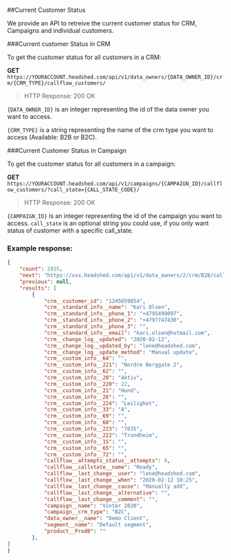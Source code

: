 ##Current Customer Status

We provide an API to retreive the current customer status for CRM, Campaigns and individual customers.

###Current customer Status in CRM

To get the customer status for all customers in a CRM:

**GET** ```https://YOURACCOUNT.headshed.com/api/v1/data_owners/{DATA_OWNER_ID}/crm/{CRM_TYPE}/callflow_customers/```

> HTTP Response: 200 OK

`{DATA_OWNER_ID}` is an integer representing the id of the data owner you want to access.

`{CRM_TYPE}` is a string representing the name of the crm type you want to access (Available: B2B or B2C).


###Current Customer Status in Campaign

To get the customer status for all customers in a campaign:

**GET** ```https://YOURACCOUNT.headshed.com/api/v1/campaigns/{CAMPAIGN_ID}/callflow_customers/?call_state={CALL_STATE_CODE}/```

> HTTP Response: 200 OK

` {CAMPAIGN_ID} ` is an integer representing the id of the campaign you want to access.
` call_state ` is an optional string you could use, if you only want status of customer with a specific call_state.


### Example response:

```json  
{
    "count": 2925,
    "next": "https://xxx.headshed.com/api/v1/data_owners/2/crm/B2B/callflow_customers/?page=2",
    "previous": null,
    "results": [
        {
            "crm__customer_id": "1245659854",
            "crm__standard_info__name": "Kari Olsen",
            "crm__standard_info__phone_1": "+4795499097",
            "crm__standard_info__phone_2": "+4797747430",
            "crm__standard_info__phone_3": "",
            "crm__standard_info__email": "kari.olsen@hotmail.com",
            "crm__change_log__updated": "2020-02-12",
            "crm__change_log__updated_by": "lene@headshed.com",
            "crm__change_log__update_method": "Manual update",
            "crm__custom_info__64": "",
            "crm__custom_info__221": "Nordre Berggate 2",
            "crm__custom_info__62": "",
            "crm__custom_info__20": "Aktiv",
            "crm__custom_info__220": 22,
            "crm__custom_info__21": "Hund",
            "crm__custom_info__26": "",
            "crm__custom_info__224": "Leilighet",
            "crm__custom_info__33": "A",
            "crm__custom_info__69": "",
            "crm__custom_info__68": "",
            "crm__custom_info__223": "7035",
            "crm__custom_info__222": "Trondheim",
            "crm__custom_info__15": "",
            "crm__custom_info__65": "",
            "crm__custom_info__72": "",
            "callflow__attempts_status__attempts": 9,
            "callflow__callstate__name": "Ready",
            "callflow__last_change__user": "lene@headshed.com",
            "callflow__last_change__when": "2020-02-12 10:25",
            "callflow__last_change__cause": "Manually add",
            "callflow__last_change__alternative": "",
            "callflow__last_change__comment": "",
            "campaign__name": "Vinter 2020",
            "campaign__crm_type": "B2C",
            "data_owner__name": "Demo Client",
            "segment__name": "Default segment",
            "product__ProdB": ""
        },
]
}
  ```
